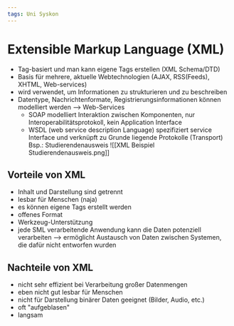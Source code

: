 ```yaml
---
tags: Uni Syskon
---
```

# Extensible Markup Language (XML)
- Tag-basiert und man kann eigene Tags erstellen (XML Schema/DTD)
- Basis für mehrere, aktuelle Webtechnologien (AJAX, RSS(Feeds), XHTML, Web-services)
- wird verwendet, um Informationen zu strukturieren und zu beschreiben
- Datentype, Nachrichtenformate, Registrierungsinformationen können modelliert werden --> Web-Services
	- SOAP modelliert Interaktion zwischen Komponenten, nur Interoperabilitätsprotokoll, kein Application Interface
	- WSDL (web service description Language) spezifiziert service Interface und verknüpft zu Grunde liegende Protokolle (Transport)
Bsp.: Studierendenausweis
![[XML Beispiel Studierendenausweis.png]]
## Vorteile von XML
- Inhalt und Darstellung sind getrennt
- lesbar für Menschen (naja)
- es können eigene Tags erstellt werden 
- offenes Format 
- Werkzeug-Unterstützung
- jede SML verarbeitende Anwendung kann die Daten potenziell verarbeiten --> ermöglicht Austausch von Daten zwischen Systemen, die dafür nicht entworfen wurden
## Nachteile von XML
- nicht sehr effizient bei Verarbeitung großer Datenmengen
- eben nicht gut lesbar für Menschen
- nicht für Darstellung binärer Daten geeignet (Bilder, Audio, etc.)
- oft "aufgeblasen"
- langsam